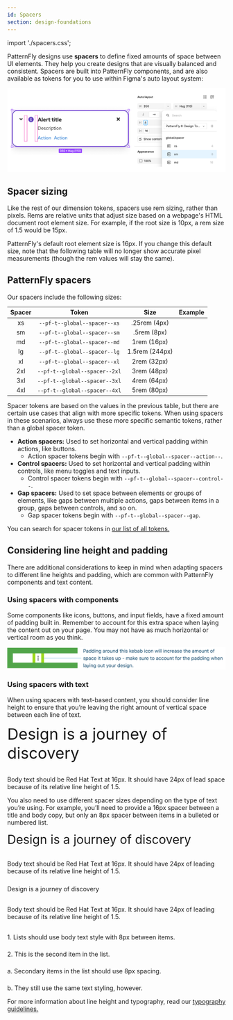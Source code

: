 ```yaml
---
id: Spacers
section: design-foundations
---
```

import './spacers.css';


PatternFly designs use **spacers** to define fixed amounts of space between UI elements. They help you create designs that are visually balanced and consistent. Spacers are built into PatternFly components, and are also available as tokens for you to use within Figma's auto layout system:

![Spacer tokens displayed as options in a Figma layout menu](./auto-layout-spacers.png)

## Spacer sizing 

Like the rest of our dimension tokens, spacers use rem sizing, rather than pixels. Rems are relative units that adjust size based on a webpage's HTML document root element size. For example, if the root size is 10px, a rem size of 1.5 would be 15px.

PatternFly's default root element size is 16px. If you change this default size, note that the following table will no longer show accurate pixel measurements (though the rem values will stay the same).
## PatternFly spacers 

Our spacers include the following sizes:

| **Spacer** | **Token** | **Size** | **Example** | 
| :-:| :-: | :-: | :-: |
| xs | `--pf-t--global--spacer--xs` | .25rem (4px) | <div class="ws-content-spacer4"></div> | 
|  sm | `--pf-t--global--spacer--sm` | .5rem (8px) |<div class="ws-content-spacer8"></div> |
|  md | `--pf-t--global--spacer--md` | 1rem (16px) |<div class="ws-content-spacer16"></div> | 
|  lg | `--pf-t--global--spacer--lg` | 1.5rem (244px) |<div class="ws-content-spacer24"></div> |
|  xl | `--pf-t--global--spacer--xl` | 2rem (32px) |<div class="ws-content-spacer32"></div> |
|  2xl | `--pf-t--global--spacer--2xl` | 3rem (48px) | <div class="ws-content-spacer48"></div> |
|  3xl | `--pf-t--global--spacer--3xl` | 4rem (64px) | <div class="ws-content-spacer64"></div> |
 | 4xl | `--pf-t--global--spacer--4xl` | 5rem (80px) | <div class="ws-content-spacer80"></div>

Spacer tokens are based on the values in the previous table, but there are certain use cases that align with more specific tokens. When using spacers in these scenarios, always use these more specific semantic tokens, rather than a global spacer token. 
- **Action spacers:** Used to set horizontal and vertical padding within actions, like buttons. 
  - Action spacer tokens begin with `--pf-t--global--spacer--action--`.
- **Control spacers:** Used to set horizontal and vertical padding within controls, like menu toggles and text inputs. 
  - Control spacer tokens begin with `--pf-t--global--spacer--control--`.
- **Gap spacers:** Used to set space between elements or groups of elements, like gaps between multiple actions, gaps between items in a group, gaps between controls, and so on. 
  - Gap spacer tokens begin with `--pf-t--global--spacer--gap`. 

You can search for spacer tokens in [our list of all tokens.](/tokens/all-patternfly-tokens)
## Considering line height and padding

There are additional considerations to keep in mind when adapting spacers to different line heights and padding, which are common with PatternFly components and text content.

### Using spacers with components

Some components like icons, buttons, and input fields, have a fixed amount of padding built in. Remember to account for this extra space when laying the content out on your page. You may not have as much horizontal or vertical room as you think.

<img src="./padding-example.png" alt="Spacers example" style="background-color: var(--pf-v6-global--palette--white)" />

### Using spacers with text 

When using spacers with text-based content, you should consider line height to ensure that you’re leaving the right amount of vertical space between each line of text. 

  <div class="content-inner-div">
    <div class="ws-content-border" style="font-size: 36px;">
      Design is a journey of discovery
    </div>
    <div class="ws-content-spacer16" style="height: 16px;">
    </div>
    <p class="ws-content-border ws-content-p">
  Body text should be Red Hat Text at 16px. It should have 24px of lead space because of its relative line height of 1.5.
    </p>
  </div>

You also need to use different spacer sizes depending on the type of text you’re using. For example, you’ll need to provide a 16px spacer between a title and body copy, but only an 8px spacer between items in a bulleted or numbered list.

  <div class="content-inner-div">
    <div class="ws-content-border" style="font-size: 28px">
      Design is a journey of discovery
    </div>
    <div class="ws-content-spacer16" style="height: 16px;">
    </div>
    <p class="ws-content-border ws-content-p" style="margin-bottom: 0;">
      Body text should be Red Hat Text at 16px. It should have 24px of leading because of its relative line height of 1.5.
    </p>
    <div class="ws-content-spacer24" style="height: 24px;">
    </div>
    <div class="h2 ws-content-border">
      Design is a journey of discovery
    </div>
    <div class="ws-content-spacer16" style="height: 16px;">
    </div>
    <p class="ws-content-border ws-content-p" style="margin-bottom: 0;">
      Body text should be Red Hat Text at 16px. It should have 24px of leading because of its relative line height of 1.5.
    </p>
    <div class="ws-content-spacer16" style="height: 16px;">
    </div>
    <p class="ws-content-border ws-content-p" style="margin-bottom: 0;">
      1. Lists should use body text style with 8px between items.
    </p>
    <div class="ws-content-spacer8" style="height: 8px;">
    </div>
    <p class="ws-content-border ws-content-p" style="margin-bottom: 0;">
      2. This is the second item in the list.
    </p>
    <div class="ws-content-spacer8" style="height: 8px;">
    </div>
    <p class="ws-content-border ws-content-p" style="margin-bottom: 0;">
      a. Secondary items in the list should use 8px spacing.
    </p>
    <div class="ws-content-spacer8" style="height: 8px;">
    </div>
    <p class="ws-content-border ws-content-p" style="margin-bottom: 0;">
      b. They still use the same text styling, however.
    </p>
  </div>

For more information about line height and typography, read our [typography guidelines.](/design-foundations/typography)

